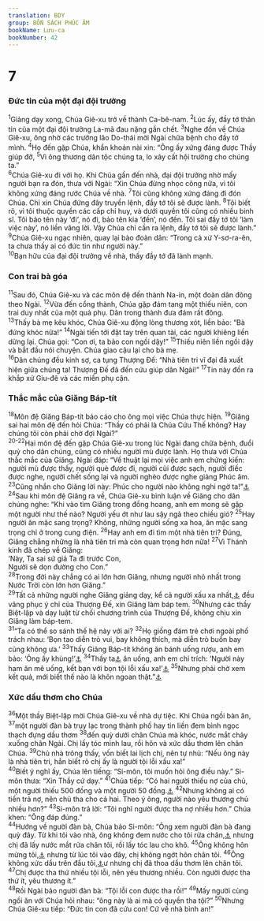 ```yaml
---
translation: BDY
group: BỐN SÁCH PHÚC ÂM
bookName: Lưu-ca 
bookNumber: 42
---
```


<div class="title"><h1>7</h1><h3>Đức tin của một đại đội trưởng</h3></div>
<span class="verse lu_7_1"><sup>1</sup>Giảng dạy xong, Chúa Giê-xu trở về thành Ca-bê-nam. </span>
<span class="verse lu_7_2"><sup>2</sup>Lúc ấy, đầy tớ thân tín của một đại đội trưởng La-mã đau nặng gần chết. </span>
<span class="verse lu_7_3"><sup>3</sup>Nghe đồn về Chúa Giê-xu, ông nhờ các trưởng lão Do-thái mời Ngài chữa bệnh cho đầy tớ mình. </span>
<span class="verse lu_7_4"><sup>4</sup>Họ đến gặp Chúa, khẩn khoản nài xin: “Ông ấy xứng đáng được Thầy giúp đỡ, </span>
<span class="verse lu_7_5"><sup>5</sup>Vì ông thương dân tộc chúng ta, lo xây cất hội trường cho chúng ta.”<br/></span>
<span class="verse lu_7_6"><sup>6</sup>Chúa Giê-xu đi với họ. Khi Chúa gần đến nhà, đại đội trưởng nhờ mấy người bạn ra đón, thưa với Ngài: “Xin Chúa đừng nhọc công nữa, vì tôi không xứng đáng rước Chúa về nhà. </span>
<span class="verse lu_7_7"><sup>7</sup>Tôi cũng không xứng đáng đi đón Chúa. Chỉ xin Chúa đứng đây truyền lệnh, đầy tớ tôi sẽ được lành. </span>
<span class="verse lu_7_8"><sup>8</sup>Tôi biết rõ, vì tôi thuộc quyền các cấp chỉ huy, và dưới quyền tôi cũng có nhiều binh sĩ. Tôi bảo tên này ‘đi’, nó đi, bảo tên kia ‘đến’, nó đến. Tôi sai đầy tớ tôi ‘làm việc này’, nó liền vâng lời. Vậy Chúa chỉ cần ra lệnh, đầy tớ tôi sẽ được lành.” </span>
<span class="verse lu_7_9"><sup>9</sup>Chúa Giê-xu ngạc nhiên, quay lại bào đoàn dân: “Trong cả xứ Y-sơ-ra-ên, ta chưa thấy ai có đức tin như người này.”<br/></span>
<span class="verse lu_7_10"><sup>10</sup>Bạn hữu của đại đội trưởng về nhà, thấy đầy tớ đã lành mạnh.</span>
<div class="title"><h3>Con trai bà góa</h3></div>
<span class="verse lu_7_11"><sup>11</sup>Sau đó, Chúa Giê-xu và các môn đệ đến thành Na-in, một đoàn dân đông theo Ngài. </span>
<span class="verse lu_7_12"><sup>12</sup>Vừa đến cổng thành, Chúa gặp đám tang một thiếu niên, con trai duy nhất của một quả phụ. Dân trong thành đưa đám rất đông.<br/></span>
<span class="verse lu_7_13"><sup>13</sup>Thấy bà mẹ kêu khóc, Chúa Giê-xu động lòng thương xót, liền bảo: “Bà đứng khóc nữa!” </span>
<span class="verse lu_7_14"><sup>14</sup>Ngài tiến tới đặt tay trên quan tài, các người khiêng liền dừng lại. Chúa gọi: “Con ơi, ta bảo con ngồi dậy!” </span>
<span class="verse lu_7_15"><sup>15</sup>Thiếu niên liền ngồi dậy và bắt đầu nói chuyện. Chúa giao cậu lại cho bà mẹ.<br/></span>
<span class="verse lu_7_16"><sup>16</sup>Dân chúng đều kinh sợ, ca tụng Thượng Đế: “Nhà tiên tri vĩ đại đã xuất hiện giữa chúng ta! Thượng Đế đã đến cứu giúp dân Ngài!” </span>
<span class="verse lu_7_17"><sup>17</sup>Tin này đồn ra khắp xứ Giu-đê và các miền phụ cận.</span>
<div class="title"><h3>Thắc mắc của Giăng Báp-tít</h3></div>
<span class="verse lu_7_18"><sup>18</sup>Môn đệ Giăng Báp-tít báo cáo cho ông mọi việc Chúa thực hiện. </span>
<span class="verse lu_7_19"><sup>19</sup>Giăng sai hai môn đệ đến hỏi Chúa: “Thầy có phải là Chúa Cứu Thế không? Hay chúng tôi còn phải chờ đợi Ngài?”<br/></span>
<span class="verse lu_7_20 lu_7_21 lu_7_22"><sup>20-22</sup>Hai môn đệ đến gặp Chúa Giê-xu trong lúc Ngài đang chữa bệnh, đuổi quỷ cho dân chúng, cũng có nhiều người mù được lành. Họ thưa với Chúa thắc mắc của Giăng. Ngài đáp: “Về thuật lại mọi việc anh em chứng kiến: người mù được thấy, người què được đi, người cùi được sạch, người điếc được nghe, người chết sống lại và người nghèo được nghe giảng Phúc âm. </span>
<span class="verse lu_7_23"><sup>23</sup>Cũng nhắn cho Giăng lời này: Phúc cho người nào không nghi ngờ ta!”<a href="#" data-toggle="tooltip" data-placement="bottom" title="Nt không vấp ngã vì ta">⚓</a><br/></span>
<span class="verse lu_7_24"><sup>24</sup>Sau khi môn đệ Giăng ra về, Chúa Giê-xu bình luận về Giăng cho dân chúng nghe: “Khi vào tìm Giăng trong đồng hoang, anh em mong sẽ gặp một người như thế nào? Người yếu ớt như lau sậy ngả theo chiều gió? </span>
<span class="verse lu_7_25"><sup>25</sup>Hay người ăn mặc sang trọng? Không, những người sống xa hoa, ăn mặc sang trọng chỉ ở trong cung điện. </span>
<span class="verse lu_7_26"><sup>26</sup>Hay anh em đi tìm một nhà tiên tri? Đúng, Giăng chẳng những là nhà tiên tri mà còn quan trọng hơn nữa! </span>
<span class="verse lu_7_27"><sup>27</sup>Vì Thánh kinh đã chép về Giăng:<br/>‘Này, Ta sai sứ giả Ta đi trước Con,<br/>Người sẽ dọn đường cho Con.” <br/></span>
<span class="verse lu_7_28"><sup>28</sup>Trong đời này chẳng có ai lớn hơn Giăng, nhưng người nhỏ nhất trong Nước Trời còn lớn hơn Giăng.”<br/></span>
<span class="verse lu_7_29"><sup>29</sup>Tất cả những người nghe Giăng giảng dạy, kể cả người xấu xa nhất,<a href="#" data-toggle="tooltip" data-placement="bottom" title="Nt người thu thuế">⚓</a> đều vâng phục ý chỉ của Thượng Đế, xin Giăng làm báp tem. </span>
<span class="verse lu_7_30"><sup>30</sup>Nhưng các thầy Biệt-lập và dạy luật từ chối chương trình của Thượng Đế, không chịu xin Giăng làm báp-tem.<br/></span>
<span class="verse lu_7_31"><sup>31</sup>“Ta có thể so sánh thế hệ này với ai? </span>
<span class="verse lu_7_32"><sup>32</sup>Họ giống đám trẻ chơi ngoài phố trách nhau: ‘Bọn tao diễn trò vui, bay không thích, mà diễn trò buồn bay cũng không ưa.’ </span>
<span class="verse lu_7_33"><sup>33</sup>Thấy Giăng Báp-tít không ăn bánh uống rượu, anh em bảo: ‘Ông ấy khùng!’<a href="#" data-toggle="tooltip" data-placement="bottom" title="Nt bị quỷ ám">⚓</a> </span>
<span class="verse lu_7_34"><sup>34</sup>Thấy ta<a href="#" data-toggle="tooltip" data-placement="bottom" title="Nt Con Loài Người">⚓</a> ăn uống, anh em chỉ trích: ‘Người này ham ăn mê uống, kết bạn với bọn tội lỗi xấu xa!’<a href="#" data-toggle="tooltip" data-placement="bottom" title="Nt bọn thu thuế tội lỗi">⚓</a> </span>
<span class="verse lu_7_35"><sup>35</sup>Nhưng phải chờ xem kết quả, mới biết thế nào là khôn ngoan thật.”<a href="#" data-toggle="tooltip" data-placement="bottom" title="Nt sự khôn ngoan được con cái nó biện minh">⚓</a></span>
<div class="title"><h3>Xức dầu thơm cho Chúa</h3></div>
<span class="verse lu_7_36"><sup>36</sup>Một thầy Biệt-lập mời Chúa Giê-xu về nhà dự tiệc. Khi Chúa ngồi bàn ăn, </span>
<span class="verse lu_7_37"><sup>37</sup>một người đàn bà trụy lạc trong thành phố hay tin liền đem bình ngọc thạch đựng dầu thơm </span>
<span class="verse lu_7_38"><sup>38</sup>đến quỳ dưới chân Chúa mà khóc, nước mắt chảy xuống chân Ngài. Chị lấy tóc mình lau, rồi hôn và xức dầu thơm lên chân Chúa. </span>
<span class="verse lu_7_39"><sup>39</sup>Chủ nhà trông thấy, vốn biết lai lịch chị, nên tự nhủ: “Nếu ông này là nhà tiên tri, hẳn biết rõ chị ấy là người tội lỗi xấu xa!”<br/></span>
<span class="verse lu_7_40"><sup>40</sup>Biết ý nghĩ ấy, Chúa lên tiếng: “Si-môn, tôi muốn hỏi ông điều này.” Si-môn thưa: “Xin Thầy cứ dạy.” </span>
<span class="verse lu_7_41"><sup>41</sup>Chúa tiếp: “Có hai người thiếu nợ của chủ, một người thiếu 500 đồng và một người 50 đồng.<a href="#" data-toggle="tooltip" data-placement="bottom" title="Nt 500 và 50 denarii">⚓</a>  </span>
<span class="verse lu_7_42"><sup>42</sup>Nhưng không ai có tiền trả nợ, nên chủ tha cho cả hai. Theo ý ông, người nào yêu thương chủ nhiều hơn?” </span>
<span class="verse lu_7_43"><sup>43</sup>Si-môn trả lời: “Tôi nghĩ người được tha nợ nhiều hơn.” Chúa khen: “Ông đáp đúng.”<br/></span>
<span class="verse lu_7_44"><sup>44</sup>Hướng về người đàn bà, Chúa bảo Si-môn: “Ông xem người đàn bà đang quỳ đây. Từ khi tôi vào nhà, ông không đem nước cho tôi rửa chân,<a href="#" data-toggle="tooltip" data-placement="bottom" title="Đó là cách tiếp đón khách quý theo phong tục Do-thái">⚓</a> nhưng chị đã lấy nước mắt rửa chân tôi, rồi lấy tóc lau cho khô. </span>
<span class="verse lu_7_45"><sup>45</sup>Ông không hôn mừng tôi,<a href="#" data-toggle="tooltip" data-placement="bottom" title="Đó là cách tiếp đón khách quý theo phong tục Do-thái">⚓</a> nhưng từ lúc tôi vào đây, chị không ngớt hôn chân tôi. </span>
<span class="verse lu_7_46"><sup>46</sup>Ông không xức dầu trên đầu tôi,<a href="#" data-toggle="tooltip" data-placement="bottom" title="Đó là cách tiếp đón khách quý theo phong tục Do-thái">⚓</a>ư nhưng chị đã thoa dầu thơm lên chân tôi. </span>
<span class="verse lu_7_47"><sup>47</sup>Chị được tha thứ nhiều tội lỗi, nên yêu thương nhiều. Còn người được tha thứ ít, yêu thương ít.”<br/></span>
<span class="verse lu_7_48"><sup>48</sup>Rồi Ngài bảo người đàn bà: “Tội lỗi con được tha rồi!” </span>
<span class="verse lu_7_49"><sup>49</sup>Mấy người cùng ngồi ăn với Chúa hỏi nhau: “ông này là ai mà có quyền tha tội?” </span>
<span class="verse lu_7_50"><sup>50</sup>Nhưng Chúa Giê-xu tiếp: “Đức tin con đã cứu con! Cứ về nhà bình an!”</span>
